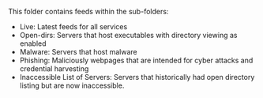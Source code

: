 This folder contains feeds within the sub-folders:
- Live: Latest feeds for all services
- Open-dirs:  Servers that host executables with directory viewing as enabled
- Malware: Servers that host malware
- Phishing: Maliciously webpages that are intended for cyber attacks and credential harvesting
- Inaccessible List of Servers: Servers that historically had open directory listing but are now inaccessible.

